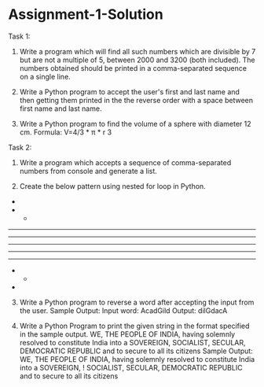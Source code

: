 # Assignment-1-Solution
Task 1:
1. Write a program which will find all such numbers which are divisible by 7 but are not a multiple
of 5, between 2000 and 3200 (both included). The numbers obtained should be printed in a
comma-separated sequence on a single line.
2. Write a Python program to accept the user's first and last name and then getting them printed in
the the reverse order with a space between first name and last name.

3. Write a Python program to find the volume of a sphere with diameter 12 cm.
Formula: V=4/3 * π * r 3

Task 2:

1. Write a program which accepts a sequence of comma-separated numbers from console and
generate a list.

2. Create the below pattern using nested for loop in Python.
*
* *
* * *
* * * *
* * * * *
* * * *
* * *
* *
*

3. Write a Python program to reverse a word after accepting the input from the user.
Sample Output:
Input word: AcadGild
Output: dilGdacA

4. Write a Python Program to print the given string in the format specified in the sample output.
WE, THE PEOPLE OF INDIA, having solemnly resolved to constitute India into a
SOVEREIGN, SOCIALIST, SECULAR, DEMOCRATIC REPUBLIC and to secure to all
its citizens
Sample Output:
WE, THE PEOPLE OF INDIA,
         having solemnly resolved to constitute India into a SOVEREIGN, !
              SOCIALIST, SECULAR, DEMOCRATIC REPUBLIC
                and to secure to all its citizens
